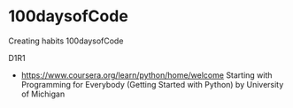 # 100daysofCode
Creating habits 100daysofCode

D1R1
  - https://www.coursera.org/learn/python/home/welcome
  Starting with Programming for Everybody (Getting Started with Python) by University of Michigan
  
